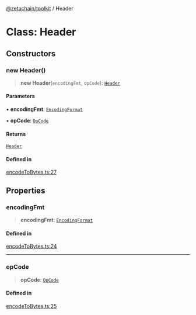 [@zetachain/toolkit](toolkit/index.md) / Header

# Class: Header

## Constructors

### new Header()

> **new Header**(`encodingFmt`, `opCode`): [`Header`](toolkit/Class.Header.md)

#### Parameters

• **encodingFmt**: [`EncodingFormat`](toolkit/Enumeration.EncodingFormat.md)

• **opCode**: [`OpCode`](toolkit/Enumeration.OpCode.md)

#### Returns

[`Header`](toolkit/Class.Header.md)

#### Defined in

[encodeToBytes.ts:27](https://github.com/zeta-chain/toolkit/blob/542ef856894da0ed38ef2a757d2c0d70c2bb020d/packages/client/src/encodeToBytes.ts#L27)

## Properties

### encodingFmt

> **encodingFmt**: [`EncodingFormat`](toolkit/Enumeration.EncodingFormat.md)

#### Defined in

[encodeToBytes.ts:24](https://github.com/zeta-chain/toolkit/blob/542ef856894da0ed38ef2a757d2c0d70c2bb020d/packages/client/src/encodeToBytes.ts#L24)

***

### opCode

> **opCode**: [`OpCode`](toolkit/Enumeration.OpCode.md)

#### Defined in

[encodeToBytes.ts:25](https://github.com/zeta-chain/toolkit/blob/542ef856894da0ed38ef2a757d2c0d70c2bb020d/packages/client/src/encodeToBytes.ts#L25)
